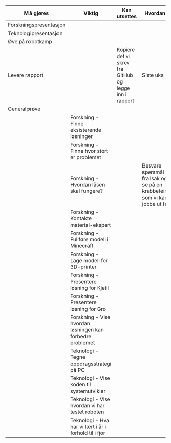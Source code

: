 |Må gjøres|Viktig|Kan utsettes|Hvordan?|Når?|
|--|--|--|--|--|
|Forskningspresentasjon||||
|Teknologipresentasjon||||
|Øve på robotkamp||||
|Levere rapport||Kopiere det vi skrev fra GitHub og legge inn i rapport|Siste uka|
|Generalprøve||||
||Forskning - Finne eksisterende løsninger|||
||Forskning - Finne hvor stort er problemet|||
||Forskning - Hvordan låsen skal fungere?||Besvare spørsmål fra Isak og se på en krabbeteine som vi kan jobbe ut fra|
||Forskning - Kontakte material-ekspert|||
||Forskning - Fullføre modell i Minecraft|||
||Forskning - Lage modell for 3D-printer|||
||Forskning - Presentere løsning for Kjetil|||
||Forskning - Presentere løsning for Gro|||
||Forskning - Vise hvordan løsningen kan forbedre problemet|||
||Teknologi - Tegne oppdragsstrategi på PC|||
||Teknologi - Vise koden til systemutvikler|||
||Teknologi - Vise hvordan vi har testet roboten|||
||Teknologi - Hva har vi lært i år i forhold til i fjor|||


